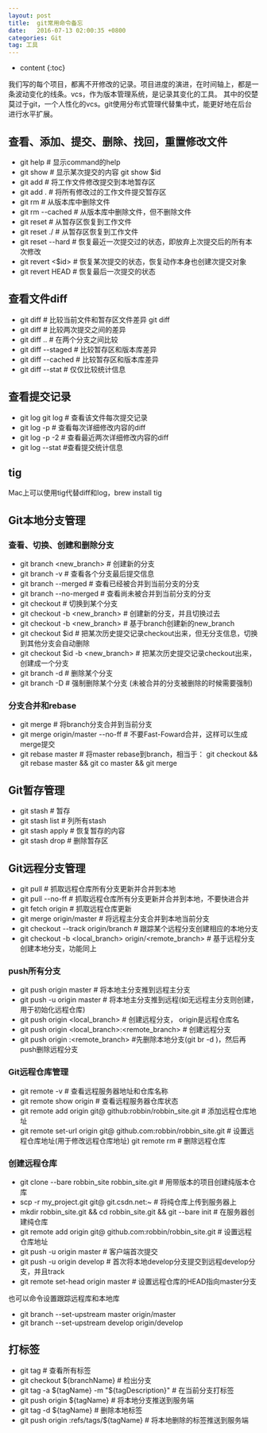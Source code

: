 ```yaml
---
layout: post
title:  git常用命令备忘
date:   2016-07-13 02:00:35 +0800
categories: Git
tag: 工具
---
```


* content
{:toc}

我们写的每个项目，都离不开修改的记录。项目进度的演进，在时间轴上，都是一条波动变化的线条。vcs，作为版本管理系统，是记录其变化的工具。
其中的佼楚莫过于git，一个人性化的vcs。git使用分布式管理代替集中式，能更好地在后台进行水平扩展。

## 查看、添加、提交、删除、找回，重置修改文件

+ git help <command> # 显示command的help
+ git show # 显示某次提交的内容 git show $id
+ git add <file> # 将工作文件修改提交到本地暂存区
+ git add . # 将所有修改过的工作文件提交暂存区
+ git rm <file> # 从版本库中删除文件
+ git rm <file> --cached # 从版本库中删除文件，但不删除文件
+ git reset <file> # 从暂存区恢复到工作文件
+ git reset ./ # 从暂存区恢复到工作文件
+ git reset --hard # 恢复最近一次提交过的状态，即放弃上次提交后的所有本次修改
+ git revert <$id> # 恢复某次提交的状态，恢复动作本身也创建次提交对象
+ git revert HEAD # 恢复最后一次提交的状态

## 查看文件diff

+ git diff <file> # 比较当前文件和暂存区文件差异 git diff
+ git diff <id1><id1><id2> # 比较两次提交之间的差异
+ git diff <branch1>..<branch2> # 在两个分支之间比较
+ git diff --staged # 比较暂存区和版本库差异
+ git diff --cached # 比较暂存区和版本库差异
+ git diff --stat # 仅仅比较统计信息

## 查看提交记录

+ git log git log <file> # 查看该文件每次提交记录
+ git log -p <file> # 查看每次详细修改内容的diff
+ git log -p -2 # 查看最近两次详细修改内容的diff
+ git log --stat #查看提交统计信息

## tig

Mac上可以使用tig代替diff和log，brew install tig

## Git本地分支管理

### 查看、切换、创建和删除分支

+ git branch <new_branch> # 创建新的分支
+ git branch -v # 查看各个分支最后提交信息
+ git branch --merged # 查看已经被合并到当前分支的分支
+ git branch --no-merged # 查看尚未被合并到当前分支的分支
+ git checkout <branch> # 切换到某个分支
+ git checkout -b <new_branch> # 创建新的分支，并且切换过去
+ git checkout -b <new_branch> <branch> # 基于branch创建新的new_branch
+ git checkout $id # 把某次历史提交记录checkout出来，但无分支信息，切换到其他分支会自动删除
+ git checkout $id -b <new_branch> # 把某次历史提交记录checkout出来，创建成一个分支
+ git branch -d <branch> # 删除某个分支
+ git branch -D <branch> # 强制删除某个分支 (未被合并的分支被删除的时候需要强制)

### 分支合并和rebase

+ git merge <branch> # 将branch分支合并到当前分支
+ git merge origin/master --no-ff # 不要Fast-Foward合并，这样可以生成merge提交
+ git rebase master <branch> # 将master rebase到branch，相当于： git checkout <branch> && git rebase master && git co master && git merge <branch>

## Git暂存管理

+ git stash # 暂存
+ git stash list # 列所有stash
+ git stash apply # 恢复暂存的内容
+ git stash drop # 删除暂存区

## Git远程分支管理

+ git pull # 抓取远程仓库所有分支更新并合并到本地
+ git pull --no-ff # 抓取远程仓库所有分支更新并合并到本地，不要快进合并
+ git fetch origin # 抓取远程仓库更新
+ git merge origin/master # 将远程主分支合并到本地当前分支
+ git checkout --track origin/branch # 跟踪某个远程分支创建相应的本地分支
+ git checkout -b <local_branch> origin/<remote_branch> # 基于远程分支创建本地分支，功能同上

### push所有分支

+ git push origin master # 将本地主分支推到远程主分支
+ git push -u origin master # 将本地主分支推到远程(如无远程主分支则创建，用于初始化远程仓库)
+ git push origin <local_branch> # 创建远程分支， origin是远程仓库名
+ git push origin <local_branch>:<remote_branch> # 创建远程分支
+ git push origin :<remote_branch> #先删除本地分支(git br -d <branch>)，然后再push删除远程分支

### Git远程仓库管理

+ git remote -v # 查看远程服务器地址和仓库名称
+ git remote show origin # 查看远程服务器仓库状态
+ git remote add origin git@ github:robbin/robbin_site.git # 添加远程仓库地址
+ git remote set-url origin git@ github.com:robbin/robbin_site.git # 设置远程仓库地址(用于修改远程仓库地址) git remote rm <repository> # 删除远程仓库

### 创建远程仓库

+ git clone --bare robbin_site robbin_site.git # 用带版本的项目创建纯版本仓库
+ scp -r my_project.git git@ git.csdn.net:~ # 将纯仓库上传到服务器上
+ mkdir robbin_site.git && cd robbin_site.git && git --bare init # 在服务器创建纯仓库
+ git remote add origin git@ github.com:robbin/robbin_site.git # 设置远程仓库地址
+ git push -u origin master # 客户端首次提交
+ git push -u origin develop # 首次将本地develop分支提交到远程develop分支，并且track
+ git remote set-head origin master # 设置远程仓库的HEAD指向master分支

也可以命令设置跟踪远程库和本地库

+ git branch --set-upstream master origin/master
+ git branch --set-upstream develop origin/develop

## 打标签

+ git tag # 查看所有标签
+ git checkout ${branchName} # 检出分支
+ git tag -a ${tagName} -m "${tagDescription}" # 在当前分支打标签
+ git push origin ${tagName} # 将本地分支推送到服务端
+ git tag -d ${tagName} # 删除本地标签
+ git push origin :refs/tags/${tagName} # 将本地删除的标签推送到服务端
